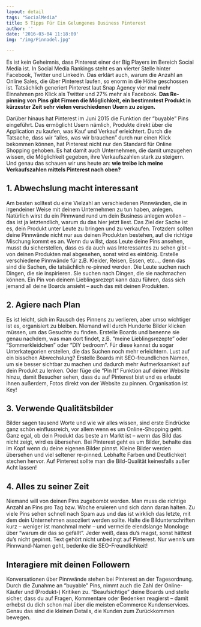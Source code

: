 ```yaml
---
layout: detail
tags: "SocialMedia"
title: 5 Tipps Für Ein Gelungenes Business Pinterest
author: ''
date: '2016-03-04 11:18:00'
img: "/img/Pinnadel.jpg"

---
```

Es ist kein Geheimnis, dass Pinterest einer der Big Players im Bereich Social Media ist. In Social Media Rankings steht es an vierter Stelle hinter Facebook, Twitter und LinkedIn. Das erklärt auch, warum die Anzahl an Online Sales, die über Pinterest laufen, so enorm in die Höhe geschossen ist. Tatsächlich generiert Pinterest laut Snap Agency vier mal mehr Einnahmen pro Klick als Twitter und 27% mehr als Facebook. **Das Re-pinning von Pins gibt Firmen die Möglichkeit, ein bestimmtest Produkt in kürzester Zeit sehr vielen verschiedenen Usern zu zeigen.**

Darüber hinaus hat Pinterest im Juni 2015 die Funktion der “buyable” Pins eingeführt. Das ermöglicht Usern nämlich, Produkte direkt über die Application zu kaufen, was Kauf und Verkauf erleichtert. Durch die Tatsache, dass wir “alles, was wir brauchen” durch nur einen Klick bekommen können, hat Pinterest nicht nur den Standard für Online Shopping gehoben. Es hat damit auch Unternehmen, die damit umzugehen wissen, die Möglichkeit gegeben, ihre Verkaufszahlen stark zu steigern. Und genau das schauen wir uns heute an: **wie treibe ich meine Verkaufszahlen mittels Pinterest nach oben?**

## **1. Abwechslung macht interessant**

Am besten solltest du eine Vielzahl an verschiedenen Pinnwänden, die in irgendeiner Weise mit deinem Unternehmen zu tun haben, anlegen. Natürlich wirst du ein Pinnwand rund um dein Business anlegen wollen – das ist ja letztendlich, warum du das hier jetzt liest. Das Ziel der Sache ist es, dein Produkt unter Leute zu bringen und zu verkaufen. Trotzdem sollten deine Pinnwände nicht nur aus deinen Produkten bestehen, auf die richtige Mischung kommt es an. Wenn du willst, dass Leute deine Pins ansehen, musst du sicherstellen, dass es da auch was Interessantes zu sehen gibt – von deinen Produkten mal abgesehen, sonst wird es eintönig. Erstelle verschiedene Pinnwände für z.B. Kleider, Reisen, Essen, etc…, denn das sind die Sachen, die tatsächlich re-pinned werden. Die Leute suchen nach Dingen, die sie inspirieren. Sie suchen nach Dingen, die sie nachmachen können. Ein Pin von deinem Lieblingsrezept kann dazu führen, dass sich jemand all deine Boards ansieht – auch das mit deinen Produkten.

## **2. Agiere nach Plan**

Es ist leicht, sich im Rausch des Pinnens zu verlieren, aber umso wichtiger ist es, organisiert zu bleiben. Niemand will durch Hunderte Bilder klicken müssen, um das Gesuchte zu finden. Erstelle Boards und benenne sie genau nachdem, was man dort findet, z.B. “meine Lieblingsrezepte” oder “Sommerkleidchen” oder “DIY bedroom”. Für diese kannst du sogar Unterkategorien erstellen, die das Suchen noch mehr erleichtern. Lust auf ein bisschen Abwechslung? Erstelle Boards mit SEO-freundlichen Namen, um sie besser sichtbar zu machen und dadurch mehr Aufmerksamkeit auf dein Produkt zu lenken. Oder füge die “Pin It” Funktion auf deiner Website hinzu, damit Besucher sehen, dass du auf Pinterest bist und es erlaubt ihnen außerdem, Fotos direkt von der Website zu pinnen. Organisation ist Key!

## 3. Verwende Qualitätsbilder

Bilder sagen tausend Worte und wie wir alles wissen, sind erste Eindrücke ganz schön einflussreich, vor allem wenn es um Online-Shopping geht. Ganz egal, ob dein Produkt das beste am Markt ist – wenn das Bild das nicht zeigt, wird es übersehen. Bei Pinterest geht es um Bilder, behalte das im Kopf wenn du deine eigenen Bilder pinnst. Kleine Bilder werden übersehen und viel seltener re-pinned. Lebhafte Farben und Deutlichkeit stechen hervor. Auf Pinterest sollte man die Bild-Qualität keinesfalls außer Acht lassen!

## 4. Alles zu seiner Zeit

Niemand will von deinen Pins zugebombt werden. Man muss die richtige Anzahl an Pins pro Tag bzw. Woche eruieren und sich dann daran halten. Zu viele Pins sehen schnell nach Spam aus und das ist wirklich das letzte, mit dem dein Unternehmen assoziiert werden sollte. Halte die Bildunterschriften kurz – weniger ist manchmal mehr – und vermeide elendslange Monologe über “warum dir das so gefällt”. Jeder weiß, dass du’s magst, sonst hättest du’s nicht gepinnt. Text gehört nicht unbedingt auf Pinterest. Nur wenn’s um Pinnwand-Namen geht, bedenke die SEO-Freundlichkeit!

## Interagiere mit deinen Followern

Konversationen über Pinnwände stehen bei Pinterest an der Tagesordnung. Durch die Zunahme an “buyable” Pins, nimmt auch die Zahl der Online-Käufer und (Produkt-) Kritiken zu. “Beaufsichtige” deine Boards und stelle sicher, dass du auf Fragen, Kommentare oder Bedenken reagierst – damit erhebst du dich schon mal über die meisten eCommerce Kundenservices. Genau das sind die kleinen Details, die Kunden zum Zurückkommen bewegen.